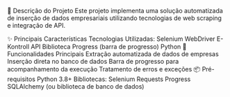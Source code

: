 🚀 Descrição do Projeto
Este projeto implementa uma solução automatizada de inserção de dados empresariais utilizando tecnologias de web scraping e integração de API.

✨ Principais Características
Tecnologias Utilizadas:
Selenium WebDriver
E-Kontroll API
Biblioteca Progress (barra de progresso)
Python
🔧 Funcionalidades Principais
Extração automatizada de dados de empresas
Inserção direta no banco de dados
Barra de progresso para acompanhamento da execução
Tratamento de erros e exceções
📦 Pré-requisitos
Python 3.8+
Bibliotecas:
Selenium
Requests
Progress
SQLAlchemy (ou biblioteca de banco de dados)
